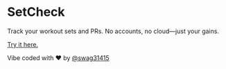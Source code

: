 # SetCheck

Track your workout sets and PRs. No accounts, no cloud—just your gains.

[Try it here.](https://swag31415.github.io/SetCheck/)

Vibe coded with ❤️ by [@swag31415](https://github.com/swag31415)